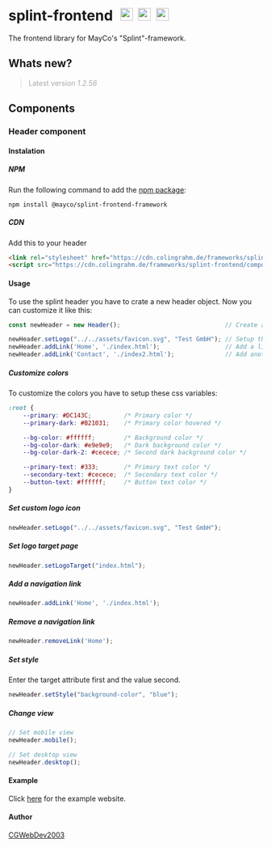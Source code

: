 # splint-frontend <img src="https://skillicons.dev/icons?i=js" width="25px" height="25px" style="margin-left: .5rem;" alt="JavaScript icon"></img> <img src="https://skillicons.dev/icons?i=jquery" width="25px" height="25px" style="margin-left: .25rem;" alt="JavaScript icon"></img> <img src="https://skillicons.dev/icons?i=css" width="25px" height="25px" style="margin-left: .25rem;" alt="JavaScript icon"></img>
The frontend library for MayCo's "Splint"-framework.

## Whats new?
> <span style="color: #a8a8a8;"> Latest version *1.2.56*</span>

## Components

### Header component

#### Instalation

##### NPM
Run the following command to add the [npm package](https://www.npmjs.com/package/@mayco/splint-frontend-framework):
```
npm install @mayco/splint-frontend-framework
```

##### CDN
Add this to your header

```html
<link rel="stylesheet" href="https://cdn.colingrahm.de/frameworks/splint-frontend/components/header/header_1_2_56/header.min.css">
<script src="https://cdn.colingrahm.de/frameworks/splint-frontend/components/header/header_1_2_56/header.min.js"></script> 
```

#### Usage
To use the splint header you have to crate a new header object. Now you can customize it like this:

```javascript
const newHeader = new Header();                             // Create a new header

newHeader.setLogo("../../assets/favicon.svg", "Test GmbH"); // Setup the icon
newHeader.addLink('Home', './index.html');                  // Add a link to nav
newHeader.addLink('Contact', './index2.html');              // Add another link to nav
```

##### Customize colors
To customize the colors you have to setup these css variables:

```css
:root {
    --primary: #DC143C;         /* Primary color */
    --primary-dark: #B21031;    /* Primary color hovered */

    --bg-color: #ffffff;        /* Background color */
    --bg-color-dark: #e9e9e9;   /* Dark background color */
    --bg-color-dark-2: #cecece; /* Second dark background color */

    --primary-text: #333;       /* Primary text color */
    --secondary-text: #cecece;  /* Secondary text color */
    --button-text: #ffffff;     /* Button text color */
}
```
##### Set custom logo icon
```javascript
newHeader.setLogo("../../assets/favicon.svg", "Test GmbH");
```

##### Set logo target page
```javascript
newHeader.setLogoTarget("index.html");
```

##### Add a navigation link
```javascript
newHeader.addLink('Home', './index.html');
```

##### Remove a navigation link
```javascript
newHeader.removeLink('Home');
```

##### Set style
Enter the target attribute first and the value second.
```javascript
newHeader.setStyle("background-color", "blue");
```

##### Change view
```javascript
// Set mobile view
newHeader.mobile();

// Set desktop view
newHeader.desktop();
```

#### Example
Click [here](https://maycodev.colingrahm.de/examples/header/) for the example website.

#### Author
[CGWebDev2003](https://github.com/CGWebDev2003)
